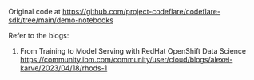 Original code at https://github.com/project-codeflare/codeflare-sdk/tree/main/demo-notebooks

Refer to the blogs:
1. From Training to Model Serving with RedHat OpenShift Data Science https://community.ibm.com/community/user/cloud/blogs/alexei-karve/2023/04/18/rhods-1
